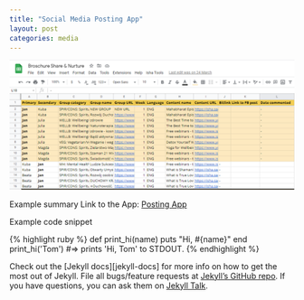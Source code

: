 ```yaml
---
title: "Social Media Posting App"
layout: post
categories: media
---
```


![Swiss Alps](/assets/posting-app-thumbnail.png)

Example summary
Link to the App: [Posting App][posting-app]


Example code snippet

{% highlight ruby %}
def print_hi(name)
  puts "Hi, #{name}"
end
print_hi('Tom')
#=> prints 'Hi, Tom' to STDOUT.
{% endhighlight %}

Check out the [Jekyll docs][jekyll-docs] for more info on how to get the most out of Jekyll. File all bugs/feature requests at [Jekyll’s GitHub repo][jekyll-gh]. If you have questions, you can ask them on [Jekyll Talk][jekyll-talk].

[posting-app]: https://docs.google.com/spreadsheets/d/1aEwVAFVsE5zDzhRyN-DG1fK8AJcUzxy-IGMHVpcl6wY/edit#gid=1071128398
[jekyll-gh]:   https://github.com/jekyll/jekyll
[jekyll-talk]: https://talk.jekyllrb.com/
